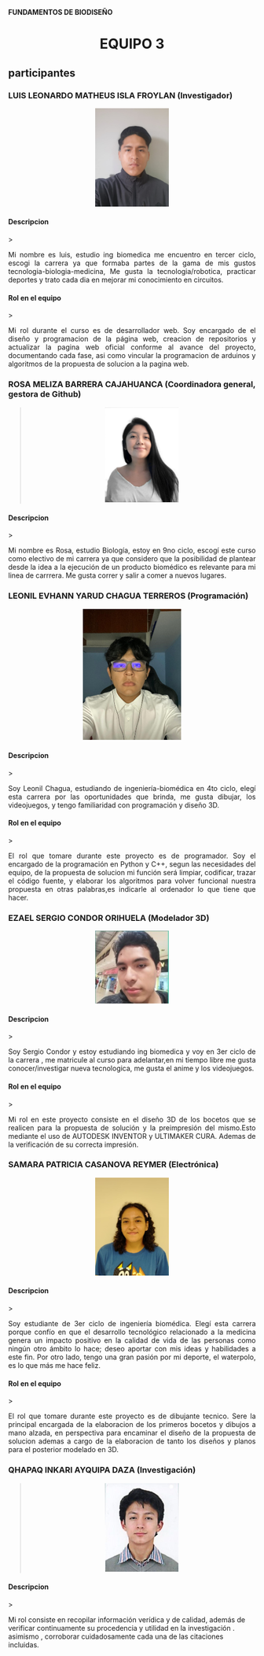<b> FUNDAMENTOS DE BIODISEÑO </b>
<h1><p align="center"> EQUIPO 3 </p></h1>

<h2> participantes </h2>
<h3>LUIS LEONARDO MATHEUS ISLA FROYLAN (Investigador)</h3>

<p align="center" ><img src="photos/photoLuisRepositorioreadme.jpg"  alt="fotoLuis" style="width: 150px"></p>

<h4> Descripcion </h4>
> <p style="text-align: justify"> Mi nombre es luis, estudio ing biomedica me encuentro en tercer ciclo, escogi la carrera ya que formaba partes de la gama de mis gustos tecnologia-biologia-medicina, Me gusta la tecnologia/robotica, practicar deportes y trato cada dia en mejorar mi conocimiento en circuitos.</p>
<h4> Rol en el equipo</h4>
> <p style="text-align: justify"> Mi rol durante el curso es de desarrollador web. Soy encargado de el diseño y programacion de la página web, creacion de repositorios y actualizar la pagina web oficial conforme al avance del proyecto, documentando cada fase, asi como vincular la programacion de arduinos y algoritmos de la propuesta de solucion a la pagina web.</p>


<h3>ROSA MELIZA BARRERA CAJAHUANCA (Coordinadora general, gestora de Github)</h3>

> <p align="center" ><img src="photos/photoRosaRepositorioReadme.png" alt="fotoRosa" style="width: 150px"></p>
<h4> Descripcion </h4>
> <p style="text-align: justify"> Mi nombre es Rosa, estudio Biología, estoy en 9no ciclo, escogí este curso como electivo de mi carrera ya que considero que la posibilidad de plantear desde la idea a la ejecución de un producto biomédico es relevante para mi linea de carrrera. Me gusta correr y salir a comer a nuevos lugares. </p>




<h3>LEONIL EVHANN YARUD CHAGUA TERREROS (Programación)</h3>

<p align="center" ><img src="photos/photoEvhannRepositorioReadme.jpg" alt="fotoEvhann" style="width: 200px"></p>
<h4> Descripcion </h4>
> <p style="text-align: justify;">Soy Leonil Chagua, estudiando de ingeniería-biomédica en 4to ciclo, elegí esta carrera por las oportunidades que brinda, me gusta dibujar, los videojuegos, y tengo familiaridad con programación y diseño 3D.</p>
<h4> Rol en el equipo </h4>
> <p style="text-align: justify;">El rol que tomare durante este proyecto es de programador. Soy el encargado de la programación en Python y C++, segun las necesidades del equipo, de la propuesta de solucion mi función será limpiar, codificar, trazar el código fuente, y elaborar los algoritmos para volver funcional nuestra propuesta en otras palabras,es indicarle al ordenador lo que tiene que hacer. </p>


<h3>EZAEL SERGIO CONDOR ORIHUELA (Modelador 3D)</h3>

<p align="center" ><img src="photos/photoSergioRepositorioreadme.jpg"  alt="fotoSergio" style="width: 150px"></p>
<h4> Descripcion </h4>
> <p style="text-align: justify;"> Soy Sergio Condor y estoy estudiando ing biomedica y voy en 3er ciclo de la carrera , me matricule al curso para adelantar,en mi tiempo libre me gusta conocer/investigar nueva tecnologica, me gusta el anime y los videojuegos. </p>
<h4> Rol en el equipo</h4>
> <p style="text-align: justify;"> Mi rol en este proyecto consiste en el diseño 3D de los bocetos que se realicen para la propuesta de solución y la preimpresión del mismo.Esto mediante el uso de AUTODESK INVENTOR y ULTIMAKER CURA. Ademas de la verificación de su correcta impresión. </p>



<h3>SAMARA PATRICIA CASANOVA REYMER (Electrónica)</h3>

<p align="center" ><img src="photos/pkotoSamaraRepositorioReadme.png"  alt="fotoSamara" style="width: 150px"></p>
<h4> Descripcion </h4>
> <p style="text-align: justify;"> Soy estudiante de 3er ciclo de ingeniería biomédica. Elegí esta carrera porque confío en que el desarrollo tecnológico relacionado a la medicina genera un impacto positivo en la calidad de vida de las personas como ningún otro ámbito lo hace; deseo aportar con mis ideas y habilidades a este fin. Por otro lado, tengo una gran pasión por mi deporte, el waterpolo, es lo que más me hace feliz. </p>
<h4> Rol en el equipo</h4>
> <p style="text-align: justify;"> El rol que tomare durante este proyecto es de dibujante tecnico. Sere la principal encargada de la elaboracion de los primeros bocetos y dibujos a mano alzada, en perspectiva para encaminar el diseño de la propuesta de solucion ademas a cargo de la elaboracion de tanto los diseños y planos para el posterior modelado en 3D. </p>


<h3>QHAPAQ INKARI AYQUIPA DAZA (Investigación)</h3>

> <p align="center" ><img src="photos/photoQhapaqRepositorioreadme.jpg" alt="fotoQhapaq" style="width: 150px"></p>
<h4> Descripcion </h4>
> <p style="text-align: justify > Estudiante de 21 años, amante del emprendimiento y  de los negocios financieros. me gustan las cosas simples, como tomar un vasito de agua en la cima del monte everest. </p>
<h4> Rol en el equipo</h4>
> <p style="text-align: justify> Mi rol consiste en recopilar información verídica y de calidad, además de verificar continuamente su procedencia y utilidad en la investigación . asimismo , corroborar cuidadosamente cada una de las citaciones incluidas. </p>
  
